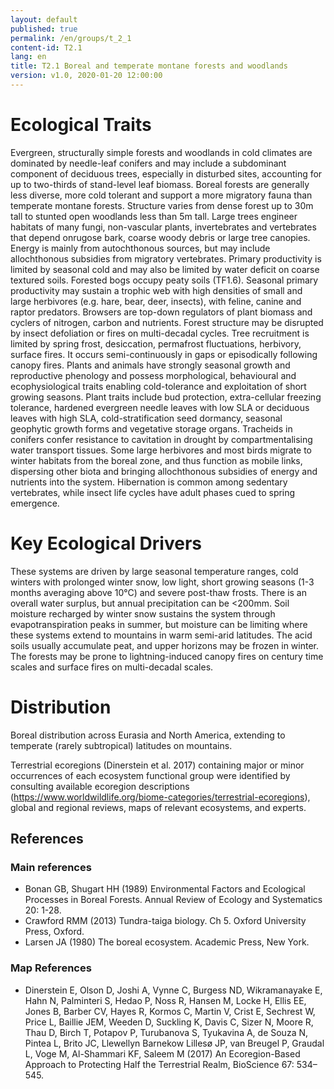 ```yaml
---
layout: default
published: true
permalink: /en/groups/t_2_1
content-id: T2.1
lang: en
title: T2.1 Boreal and temperate montane forests and woodlands
version: v1.0, 2020-01-20 12:00:00
---
```

# Ecological Traits
 
Evergreen, structurally simple forests and woodlands in cold climates are dominated by needle-leaf conifers and may include a subdominant component of deciduous trees, especially in disturbed sites, accounting for up to two-thirds of stand-level leaf biomass. Boreal forests are generally less diverse, more cold tolerant and support a more migratory fauna than temperate montane forests. Structure varies from dense forest up to 30m tall to stunted open woodlands less than 5m tall. Large trees engineer habitats of many fungi, non-vascular plants, invertebrates and vertebrates that depend onrugose bark, coarse woody debris or large tree canopies. Energy is mainly from autochthonous sources, but may include allochthonous subsidies from migratory vertebrates. Primary productivity is limited by seasonal cold and may also be limited by water deficit on coarse textured soils. Forested bogs occupy peaty soils (TF1.6). Seasonal primary productivity may sustain a trophic web with high densities of small and large herbivores (e.g. hare, bear, deer, insects), with feline, canine and raptor predators. Browsers are top-down regulators of plant biomass and cyclers of nitrogen, carbon and nutrients. Forest structure may be disrupted by insect defoliation or fires on multi-decadal cycles. Tree recruitment is limited by spring frost, desiccation, permafrost fluctuations, herbivory, surface fires. It occurs semi-continuously in gaps or episodically following canopy fires. Plants and animals have strongly seasonal growth and reproductive phenology and possess morphological, behavioural and ecophysiological traits enabling cold-tolerance and exploitation of short growing seasons. Plant traits include bud protection, extra-cellular freezing tolerance, hardened evergreen needle leaves with low SLA or deciduous leaves with high SLA, cold-stratification seed dormancy, seasonal geophytic growth forms and vegetative storage organs. Tracheids in conifers confer resistance to cavitation in drought by compartmentalising water transport tissues. Some large herbivores and most birds migrate to winter habitats from the boreal zone, and thus function as mobile links, dispersing other biota and bringing allochthonous subsidies of energy and nutrients into the system. Hibernation is common among sedentary vertebrates, while insect life cycles have adult phases cued to spring emergence.
 
# Key Ecological Drivers
 
These systems are driven by large seasonal temperature ranges, cold winters with prolonged winter snow, low light, short growing seasons (1-3 months averaging above 10°C) and severe post-thaw frosts. There is an overall water surplus, but annual precipitation can be <200mm. Soil moisture recharged by winter snow sustains the system through evapotranspiration peaks in summer, but moisture can be limiting where these systems extend to mountains in warm semi-arid latitudes. The acid soils usually accumulate peat, and upper horizons may be frozen in winter. The forests may be prone to lightning-induced canopy fires on century time scales and surface fires on multi-decadal scales.
 
# Distribution
 
Boreal distribution across Eurasia and North America, extending to temperate (rarely subtropical) latitudes on mountains.

Terrestrial ecoregions (Dinerstein et al. 2017) containing major or minor occurrences of each ecosystem functional group were identified by consulting available ecoregion descriptions (https://www.worldwildlife.org/biome-categories/terrestrial-ecoregions), global and regional reviews, maps of relevant ecosystems, and experts.

## References
### Main references
* Bonan GB, Shugart HH (1989) Environmental Factors and Ecological Processes in Boreal Forests. Annual Review of Ecology and Systematics 20: 1-28.
* Crawford RMM (2013) Tundra-taiga biology. Ch 5. Oxford University Press, Oxford.
* Larsen JA (1980) The boreal ecosystem. Academic Press, New York.
### Map References
* Dinerstein E, Olson D, Joshi A, Vynne C, Burgess ND, Wikramanayake E, Hahn N, Palminteri S, Hedao P, Noss R, Hansen M, Locke H, Ellis EE, Jones B, Barber CV, Hayes R, Kormos C, Martin V, Crist E, Sechrest W, Price L, Baillie JEM, Weeden D, Suckling K, Davis C, Sizer N, Moore R, Thau D, Birch T, Potapov P, Turubanova S, Tyukavina A, de Souza N, Pintea L, Brito JC, Llewellyn Barnekow Lillesø JP, van Breugel P, Graudal L, Voge M, Al-Shammari KF, Saleem M (2017) An Ecoregion-Based Approach to Protecting Half the Terrestrial Realm, BioScience 67: 534–545.
